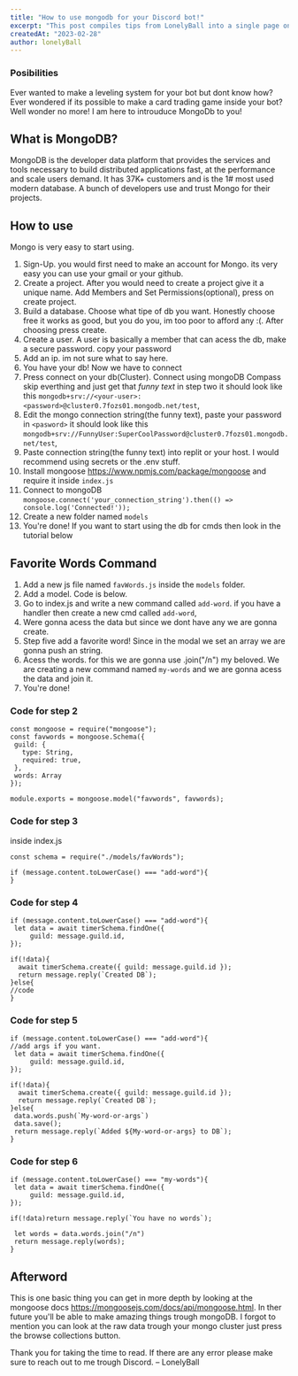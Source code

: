 ```yaml
---
title: "How to use mongodb for your Discord bot!"
excerpt: "This post compiles tips from LonelyBall into a single page on how to use mongodb for your bot."
createdAt: "2023-02-28"
author: lonelyBall
---
```


### Posibilities

Ever wanted to make a leveling system for your bot but dont know how? Ever wondered if its possible to make a card trading game inside your bot? Well wonder no more! I am here to introuduce MongoDb to you!

## What is MongoDB?

MongoDB is the developer data platform that provides the services and tools necessary to build distributed applications fast, at the performance and scale users demand. It has 37K+ customers and is the 1# most used modern database. A bunch of developers use and trust Mongo for their projects.

## How to use

Mongo is very easy to start using.

 1. Sign-Up. you would first need to make an account for Mongo. its very easy you can use your gmail or your github.
 2. Create a project. After you would need to create a project give it a unique name. Add Members and Set Permissions(optional), press on create project.
 3. Build a database. Choose what tipe of db you want. Honestly choose free it works as good, but you do you, im too poor to afford any :(. After choosing press create. 
 4. Create a user. A user is basically a member that can acess the db, make a secure password. copy your password
 5. Add an ip. im not sure what to say here.
 6. You have your db! Now we have to connect
 7. Press connect on your db(Cluster). Connect using mongoDB Compass skip everthing and just get that *funny text* in step two it should look like this `mongodb+srv://<your-user>:<password>@cluster0.7fozs01.mongodb.net/test`,
 8. Edit the mongo connection string(the funny text), paste your password in `<pasword>` it should look like this `mongodb+srv://FunnyUser:SuperCoolPassword@cluster0.7fozs01.mongodb.net/test`,
 9. Paste connection string(the funny text) into replit or your host. I would recommend using secrets or the .env stuff.
 10. Install mongoose https://www.npmjs.com/package/mongoose and require it inside `index.js`
 11. Connect to mongoDB `mongoose.connect('your_connection_string').then(() => console.log('Connected!'));`
 12. Create a new folder named `models`
 13. You're done! If you want to start using the db for cmds then look in the tutorial below

## Favorite Words Command
 
 1. Add a new js file named `favWords.js` inside the `models` folder.
 2. Add a model. Code is below.
 3. Go to index.js and write a new command called `add-word`. if you have a handler then create a new cmd called `add-word`, 
 4. Were gonna acess the data but since we dont have any we are gonna create.
 5. Step five add a favorite word! Since in the modal we set an array we are gonna push an string.
 6. Acess the words. for this we are gonna use .join("/n") my beloved. We are creating a new command named `my-words` and we are gonna acess the data and join it.
 7. You're done!

### Code for step 2
 ```
 const mongoose = require("mongoose");
const favwords = mongoose.Schema({
  guild: {
    type: String,
    required: true,
  },
  words: Array
});

module.exports = mongoose.model("favwords", favwords);
```

### Code for step 3
inside index.js
 ```
 const schema = require("./models/favWords");
 
if (message.content.toLowerCase() === "add-word"){
}
```

### Code for step 4

```
if (message.content.toLowerCase() === "add-word"){
 let data = await timerSchema.findOne({
     guild: message.guild.id,
});

if(!data){
  await timerSchema.create({ guild: message.guild.id });
  return message.reply(`Created DB`);
}else{
//code
}
```

### Code for step 5

```
if (message.content.toLowerCase() === "add-word"){
//add args if you want.
 let data = await timerSchema.findOne({
     guild: message.guild.id,
});

if(!data){
  await timerSchema.create({ guild: message.guild.id });
  return message.reply(`Created DB`);
}else{
 data.words.push(`My-word-or-args`)
 data.save();
 return message.reply(`Added ${My-word-or-args} to DB`);
}
```

### Code for step 6

```
if (message.content.toLowerCase() === "my-words"){
 let data = await timerSchema.findOne({
     guild: message.guild.id,
});

if(!data)return message.reply(`You have no words`);

 let words = data.words.join("/n")
 return message.reply(words);
}
```

## Afterword
This is one basic thing you can get in more depth by looking at the mongoose docs https://mongoosejs.com/docs/api/mongoose.html. In ther future you'll be able to make amazing things trough mongoDB.
I forgot to mention you can look at the raw data trough your mongo cluster just press the browse collections button.

Thank you for taking the time to read. If there are any error please make sure to reach out to me trough Discord.
– LonelyBall
